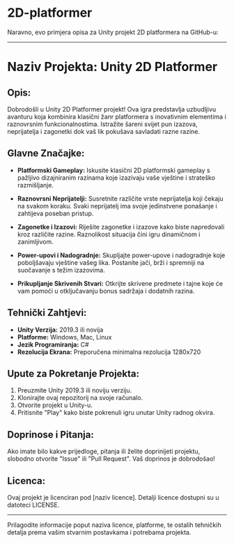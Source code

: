 # 2D-platformer
Naravno, evo primjera opisa za Unity projekt 2D platformera na GitHub-u:

---

# Naziv Projekta: Unity 2D Platformer

## Opis:

Dobrodošli u Unity 2D Platformer projekt! Ova igra predstavlja uzbudljivu avanturu koja kombinira klasični žanr platformera s inovativnim elementima i raznovrsnim funkcionalnostima. Istražite šareni svijet pun izazova, neprijatelja i zagonetki dok vaš lik pokušava savladati razne razine.

## Glavne Značajke:

- **Platformski Gameplay:** Iskusite klasični 2D platformski gameplay s pažljivo dizajniranim razinama koje izazivaju vaše vještine i strateško razmišljanje.

- **Raznovrsni Neprijatelji:** Susretnite različite vrste neprijatelja koji čekaju na svakom koraku. Svaki neprijatelj ima svoje jedinstvene ponašanje i zahtijeva poseban pristup.

- **Zagonetke i Izazovi:** Riješite zagonetke i izazove kako biste napredovali kroz različite razine. Raznolikost situacija čini igru dinamičnom i zanimljivom.

- **Power-upovi i Nadogradnje:** Skupljajte power-upove i nadogradnje koje poboljšavaju vještine vašeg lika. Postanite jači, brži i spremniji na suočavanje s težim izazovima.

- **Prikupljanje Skrivenih Stvari:** Otkrijte skrivene predmete i tajne koje će vam pomoći u otključavanju bonus sadržaja i dodatnih razina.

## Tehnički Zahtjevi:

- **Unity Verzija:** 2019.3 ili novija
- **Platforme:** Windows, Mac, Linux
- **Jezik Programiranja:** C#
- **Rezolucija Ekrana:** Preporučena minimalna rezolucija 1280x720

## Upute za Pokretanje Projekta:

1. Preuzmite Unity 2019.3 ili noviju verziju.
2. Klonirajte ovaj repozitorij na svoje računalo.
3. Otvorite projekt u Unity-u.
4. Pritisnite "Play" kako biste pokrenuli igru unutar Unity radnog okvira.

## Doprinose i Pitanja:

Ako imate bilo kakve prijedloge, pitanja ili želite doprinijeti projektu, slobodno otvorite "Issue" ili "Pull Request". Vaš doprinos je dobrodošao!

## Licenca:

Ovaj projekt je licenciran pod [naziv licence]. Detalji licence dostupni su u datoteci LICENSE.

---

Prilagodite informacije poput naziva licence, platforme, te ostalih tehničkih detalja prema vašim stvarnim postavkama i potrebama projekta.
